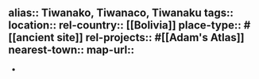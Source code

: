 alias:: Tiwanako, Tiwanaco, Tiwanaku
tags::
location::
rel-country:: [[Bolivia]]
place-type:: #[[ancient site]]
rel-projects:: #[[Adam's Atlas]]
nearest-town::
map-url::
-
-
